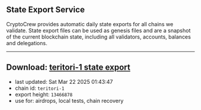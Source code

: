 ## State Export Service
CryptoCrew provides automatic daily state exports for all chains we validate. State export files can be used as genesis files and are a snapshot of the current blockchain state, including all validators, accounts, balances and delegations.

---
**Download: [teritori-1 state export](https://dl-eu2.ccvalidators.com/SERVICE/teritori/teritori-1_export_13466878.json)**
---

- last updated: Sat Mar 22 2025 01:43:47
- chain id: `teritori-1`
- export height: `13466878`
- use for: airdrops, local tests, chain recovery
